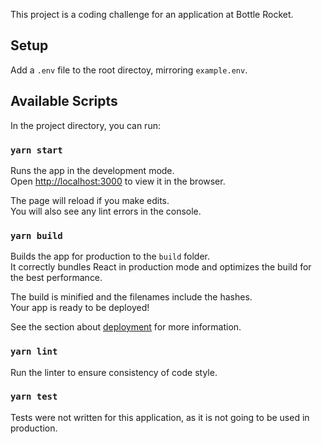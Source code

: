 This project is a coding challenge for an application at Bottle Rocket.

## Setup

Add a `.env` file to the root directoy, mirroring `example.env`.

## Available Scripts

In the project directory, you can run:

### `yarn start`

Runs the app in the development mode.<br />
Open [http://localhost:3000](http://localhost:3000) to view it in the browser.

The page will reload if you make edits.<br />
You will also see any lint errors in the console.

### `yarn build`

Builds the app for production to the `build` folder.<br />
It correctly bundles React in production mode and optimizes the build for the best performance.

The build is minified and the filenames include the hashes.<br />
Your app is ready to be deployed!

See the section about [deployment](https://facebook.github.io/create-react-app/docs/deployment) for more information.

### `yarn lint`

Run the linter to ensure consistency of code style.

### `yarn test`

Tests were not written for this application, as it is not going to be used in production.
